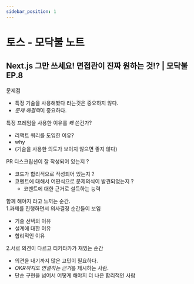 ```yaml
---
sidebar_position: 1  
---
```


# 토스 - 모닥불 노트


## Next.js 그만 쓰세요! 면접관이 진짜 원하는 것!? | 모닥불 EP.8


문제점  
- 특정 기술을 사용해봤다 라는것은 중요하지 않다.  
- *문제 해결력*이 중요하다.  

특정 프레임을 사용한 이유를 *왜* 쓴건가?  
- 리액트 쿼리를 도입한 이유?
- why    
- (기술을 사용한 의도가 보이지 않으면 좋지 않다)  

PR 디스크립션이 잘 작성되어 있는지 ? 
- 코드가 합리적으로 작성되어 있는지 ?  
- 코멘트에 대해서 어떤식으로 문제의식이 발견되었는지 ?  
  - 코멘트에 대한 근거로 설득하는 능력

함께 해야지 라고 느끼는 순간.  
1.과제를 진행하면서 의사결정 순간들이 보임  
  - 기술 선택의 이유  
  - 설계에 대한 이유     
  - 합리적인 이유  

2.서로 의견이 다르고 티키타카가 재밌는 순간   
- 의견을 내기까지 많은 고민이 필요하다.  
- *OKR까지도 연결하는 근거*를 제시하는 사람.  
- 단순 구현을 넘어서 어떻게 해야지 더 나은 합리적인 사람   

